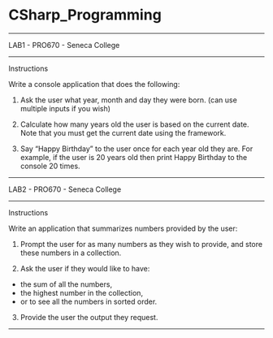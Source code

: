 # CSharp_Programming

********
LAB1 - PRO670 - Seneca College
******************************
Instructions 

Write a console application that does the following: 

1. Ask the user what year, month and day they were born. (can use multiple inputs if you wish)

2. Calculate how many years old the user is based on the current date. Note that you must get the current date using the framework. 

3. Say “Happy Birthday” to the user once for each year old they are. For example, if the user is 20 years old then print Happy Birthday to the console 20 times.

********************************


LAB2 - PRO670 - Seneca College
******************************
Instructions 

Write an application that summarizes numbers provided by the user: 

1. Prompt the user for as many numbers as they wish to provide, and store these numbers in a collection. 

2. Ask the user if they would like to have:  
* the sum of all the numbers, 
* the highest number in the collection, 
* or to see all the numbers in sorted order. 

3. Provide the user the output they request.

********************************
